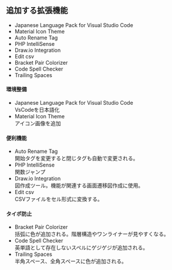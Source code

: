 ## 追加する拡張機能
- Japanese Language Pack for Visual Studio Code
- Material Icon Theme
- Auto Rename Tag
- PHP IntelliSense
- Draw.io Integration
- Edit csv
- Bracket Pair Colorizer
- Code Spell Checker
- Trailing Spaces

#### 環境整備
- Japanese Language Pack for Visual Studio Code  
VsCodeを日本語化
- Material Icon Theme  
アイコン画像を追加

#### 便利機能
- Auto Rename Tag  
開始タグを変更すると閉じタグも自動で変更される。
- PHP IntelliSense  
関数ジャンプ
- Draw.io Integration  
図作成ツール。機能が関連する画面遷移図作成に使用。
- Edit csv  
CSVファイルをセル形式に変換する。

#### タイポ防止
- Bracket Pair Colorizer  
括弧に色が追加される。階層構造やワンライナーが見やすくなる。
- Code Spell Checker  
英単語として存在しないスペルにゲジゲジが追加される。
- Trailing Spaces  
半角スペース、全角スペースに色が追加される。